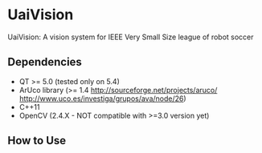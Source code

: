 # UaiVision
UaiVision: A vision system for IEEE Very Small Size league of robot soccer


## Dependencies
- QT >= 5.0 (tested only on 5.4)
- ArUco library (>= 1.4  http://sourceforge.net/projects/aruco/    http://www.uco.es/investiga/grupos/ava/node/26)
- C++11
- OpenCV (2.4.X - NOT compatible with >=3.0 version yet)


## How to Use


